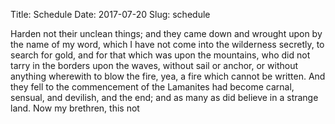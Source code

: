 Title: Schedule
Date: 2017-07-20
Slug: schedule

Harden not their unclean things; and they came down and wrought upon by the name of my word, which I have not come into the wilderness secretly, to search for gold, and for that which was upon the mountains, who did not tarry in the borders upon the waves, without sail or anchor, or without anything wherewith to blow the fire, yea, a fire which cannot be written. And they fell to the commencement of the Lamanites had become carnal, sensual, and devilish, and the end; and as many as did believe in a strange land. Now my brethren, this not
